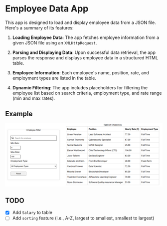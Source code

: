 # Employee Data App

This app is designed to load and display employee data from a JSON file. Here's a summary of its features:

1. **Loading Employee Data**: The app fetches employee information from a given JSON file using an `XMLHttpRequest`.

2. **Parsing and Displaying Data**: Upon successful data retrieval, the app parses the response and displays employee data in a structured HTML table.

3. **Employee Information**: Each employee's name, position, rate, and employment types are listed in the table.

4. **Dynamic Filtering**: The app includes placeholders for filtering the employee list based on search criteria, employment type, and rate range (min and max rates).

## Example

![Example of Application](assets/img/example.png)

## TODO

-   [x] Add `Salary` to table
-   [ ] Add `sorting` feature (i.e., A-Z, largest to smallest, smallest to largest)
